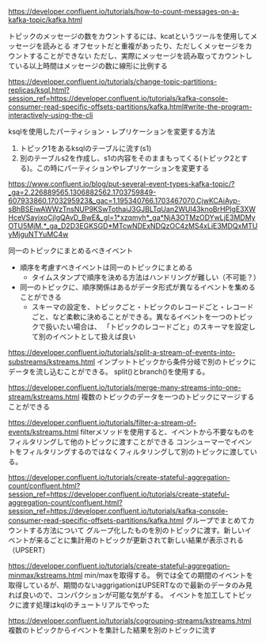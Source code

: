https://developer.confluent.io/tutorials/how-to-count-messages-on-a-kafka-topic/kafka.html

トピックのメッセージの数をカウントするには、kcatというツールを使用してメッセージを読みとる
オフセットだと重複があったり、ただしくメッセージをカウントすることができない
ただし、実際にメッセージを読み取ってカウントしている以上時間はメッセージの数に線形に比例する

https://developer.confluent.io/tutorials/change-topic-partitions-replicas/ksql.html?session_ref=https://developer.confluent.io/tutorials/kafka-console-consumer-read-specific-offsets-partitions/kafka.html#write-the-program-interactively-using-the-cli

ksqlを使用したパーティション・レプリケーションを変更する方法
1. トピック1をあるksqlのテーブルに流す(s1)
1. 別のテーブルs2を作成し、s1の内容をそのままもってくる(トピック2とする)。この時にパーティションやレプリケーションを変更する


https://www.confluent.io/blog/put-several-event-types-kafka-topic/?_ga=2.226889565.1306882562.1703759849-607933860.1703295923&_gac=1.195340766.1703467070.CjwKCAiAyp-sBhBSEiwAWWzTnsNUP9KSwTothaiJ3GJBLTqUan2WUl43knoBrHPIgE3XWHceVSayixoCjlgQAvD_BwE&_gl=1*xzqmyh*_ga*NjA3OTMzODYwLjE3MDMyOTU5MjM.*_ga_D2D3EGKSGD*MTcwNDExNDQzOC4zMS4xLjE3MDQxMTUyMjguNTYuMC4w

同一のトピックにまとめるべきイベント
- 順序を考慮すべきイベントは同一のトピックにまとめる
  - タイムスタンプで順序を決める方法はハンドリングが難しい（不可能？）
- 同一のトピックに、順序関係はあるがデータ形式が異なるイベントを集めることができる
  - スキーマの設定を、トピックごと・トピックのレコードごと・レコードごと、など柔軟に決めることができる。異なるイベントを一つのトピックで扱いたい場合は、
  「トピックのレコードごと」のスキーマを設定して別のイベントとして扱えば良い

https://developer.confluent.io/tutorials/split-a-stream-of-events-into-substreams/kstreams.html
インプットトピックから条件分岐で別のトピックにデータを流し込むことができる。
split()とbranch()を使用する。

https://developer.confluent.io/tutorials/merge-many-streams-into-one-stream/kstreams.html
複数のトピックのデータを一つのトピックにマージすることができる

https://developer.confluent.io/tutorials/filter-a-stream-of-events/kstreams.html
filterメソッドを使用すると、イベントから不要なものをフィルタリングして他のトピックに渡すことができる
コンシューマーでイベントをフィルタリングするのではなくフィルタリングして別のトピックに渡している。

https://developer.confluent.io/tutorials/create-stateful-aggregation-count/confluent.html?session_ref=https://developer.confluent.io/tutorials/create-stateful-aggregation-count/confluent.html?session_ref=https://developer.confluent.io/tutorials/kafka-console-consumer-read-specific-offsets-partitions/kafka.html
グループでまとめてカウントする方法について
グループ化したものを別のトピックに渡す。新しいイベントが来るごとに集計用のトピックが更新されて新しい結果が表示される（UPSERT）

https://developer.confluent.io/tutorials/create-stateful-aggregation-minmax/kstreams.html
min/maxを取得する。
例では全ての期間のイベントを取得しているが、期間のないaggrigationはUPSERTなので最新のデータのみ見れば良いので、コンパクションが可能な気がする。
イベントを加工してトピックに渡す処理はkqlのチュートリアルでやった


https://developer.confluent.io/tutorials/cogrouping-streams/kstreams.html
複数のトピックからイベントを集計した結果を別のトピックに流す
